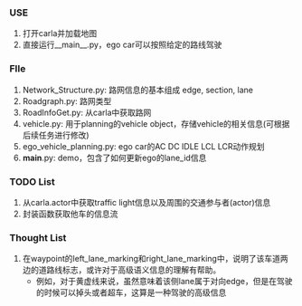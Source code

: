 ### USE
1. 打开carla并加载地图
2. 直接运行__main__.py，ego car可以按照给定的路线驾驶

### FIle
1. Network_Structure.py: 路网信息的基本组成 edge, section, lane
2. Roadgraph.py: 路网类型
3. RoadInfoGet.py: 从carla中获取路网
4. vehicle.py: 用于planning的vehicle object，存储vehicle的相关信息(可根据后续任务进行修改)
5. ego_vehicle_planning.py: ego car的AC DC IDLE LCL LCR动作规划
6. __main__.py: demo，包含了如何更新ego的lane_id信息


### TODO List
1. 从carla.actor中获取traffic light信息以及周围的交通参与者(actor)信息
2. 封装函数获取他车的信息流

### Thought List
1. 在waypoint的left_lane_marking和right_lane_marking中，说明了该车道两边的道路线标志，或许对于高级语义信息的理解有帮助。
   - 例如，对于黄虚线来说，虽然意味着该侧lane属于对向edge，但是在驾驶的时候可以掉头或者超车，这算是一种驾驶的高级信息